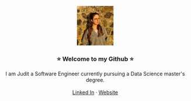 <div align="center">

  <img src="https://raw.githubusercontent.com/jumalita/jumalita/main/profile.jpg" width="20%"> 


  <h3 align="center"> ⭐ Welcome to my Github ⭐ </h3>

  <p align="center">
    I am Judit a Software Engineer currently pursuing a Data Science master's degree.
    <br />
    <br />
    <a href="https://www.linkedin.com/in/judit-quintana-massana-8739231ba/">Linked In</a>
    ·
    <a href="https://jumalita.github.io/">Website</a>
    <!--·
    <a href="https://github.com/othneildrew/Best-README-Template/issues">Request Feature</a-->
  </p>
</div>
